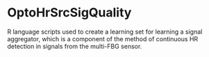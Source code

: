# OptoHrSrcSigQuality

R language scripts used to create a learning set for learning a signal aggregator, which is a component of the method of continuous HR detection in signals from the multi-FBG sensor.

